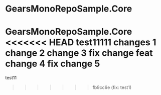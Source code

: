 # GearsMonoRepoSample.Core
GearsMonoRepoSample.Core
<<<<<<< HEAD
test11111
changes 1
change 2
change 3
fix change
feat change 4
fix change 5
=======
test11
>>>>>>> fb9cc6e (fix: test1)
